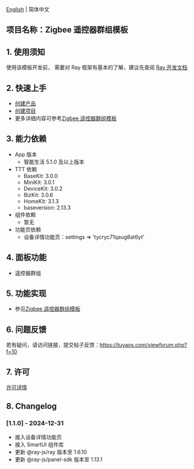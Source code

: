 [English](README.md) | 简体中文[](README_zh.md)

## 项目名称：Zigbee 遥控器群组模板

## 1. 使用须知

使用该模板开发前， 需要对 Ray 框架有基本的了解，建议先查阅 [Ray 开发文档](https://developer.tuya.com/cn/miniapp/develop/ray/guide/overview)

## 2. 快速上手

- [创建产品](https://developer.tuya.com/cn/miniapp-codelabs/codelabs/panel-zigbee-remote-group-guide/index.html#2)
- [创建项目](https://developer.tuya.com/cn/miniapp-codelabs/codelabs/panel-zigbee-remote-group-guide/index.html#3)
- 更多详细内容可参考[Zigbee 遥控器群组模板](https://developer.tuya.com/cn/miniapp-codelabs/codelabs/panel-zigbee-remote-group-guide/index.html#00)

## 3. 能力依赖

- App 版本
  - 智能生活 5.1.0 及以上版本
- TTT 依赖
  - BaseKit: 3.0.0
  - MiniKit: 3.0.1
  - DeviceKit: 3.0.2
  - BizKit: 3.0.6
  - HomeKit: 3.1.3
  - baseversion: 2.13.3
- 组件依赖
  - 暂无
- 功能页依赖
  - 设备详情功能页：settings => 'tycryc71qaug8at6yt'

## 4. 面板功能

- 遥控器群组

## 5. 功能实现

- 参见[Zigbee 遥控器群组模板](https://developer.tuya.com/cn/miniapp-codelabs/codelabs/panel-zigbee-remote-group-guide/index.html#00)

## 6. 问题反馈

若有疑问，请访问链接，提交帖子反馈：https://tuyaos.com/viewforum.php?f=10

## 7. 许可

[许可详情](LICENSE)

## 8. Changelog

### [1.1.0] - 2024-12-31

- 接入设备详情功能页
- 接入 SmartUI 组件库
- 更新 @ray-js/ray 版本至 1.6.10
- 更新 @ray-js/panel-sdk 版本至 1.13.1
